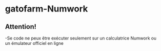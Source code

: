 # gatofarm-Numwork


## Attention!

 -Se code ne peux être exécuter seulement sur un calculatrice Numwork ou un émulateur officiel en ligne
